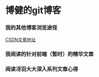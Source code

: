 # 博健的git博客

### 我的其他博客浏览途径

[CSDN文章地址](https://blog.csdn.net/jbj6568839z)  

### 我阅读的针对前端（暂时）的精华文章


### 阅读冴羽大大深入系列文章心得

